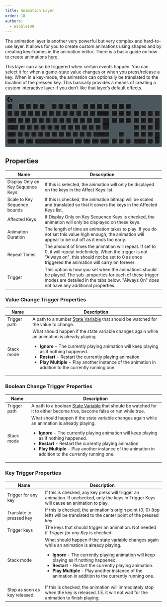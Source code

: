 ```yaml
---
title: Animation Layer
order: 18
authors:
  - Wibble199
---
```


The animation layer is another very powerful but very complex and hard-to-use layer. It allows for you to create custom animations using shapes and by creating key-frames in the animation editor. There is a basic guide on how to create animations [here](../advanced-topics/animation-editor.html).

This layer can also be triggered when certain events happen. You can select it for when a game-state value changes or when you press/release a key. When in a key-mode, the animation can optionally be translated to the location of the pressed key. This basically provides a means of creating a custom interactive layer if you don’t like that layer’s default effects.

![An very basic example animation that has a rectangle that grows in width, then in height](../../assets/img/docs/layer-animation.gif)

## Properties

Name|Description
-|-
Display Only on Key Sequence Keys|If this is selected, the animation will only be displayed on the keys in the Affect Keys list.
Scale to Key Sequence bounds|If this is checked, the animation bitmap will be scaled and translated so that it covers the keys in the Affected Keys list.
Affected Keys|If Display Only on Key Sequence Keys is checked, the animation will only be displayed on these keys.
Animation Duration|The length of time an animation takes to play. If you do not set this value high enough, the animation will appear to be cut off as it ends too early.
Repeat Times|The amount of times the animation will repeat. If set to 0, it will repeat indefinitely. When the trigger is not "Always on", this should not be set to 0 as once triggered the animation will carry on forever.
Trigger|This option is how you set when the animations should be played. The sub-properties for each of these trigger modes are detailed in the tabs below. "Always On" does not have any additional properties.

### Value Change Trigger Properties
<table>
  <thead>
    <tr>
      <th>Name</th>
      <th>Description</th>
    </tr>
  </thead>
  <tbody>
    <tr>
      <td>Trigger path</td>
      <td>A path to a number <a href="../advanced-topics/state-variables">State Variable</a> that should be watched for the value to change.</td>
    </tr>
    <tr>
      <td>Stack mode</td>
      <td>What should happen if the state variable changes again while an animation is already playing.<ul>
        <li><strong>Ignore</strong> - The currently playing animation will keep playing as if nothing happened.</li>
        <li><strong>Restart</strong> - Restart the currently playing animation.</li>
        <li><strong>Play Multiple</strong> - Play another instance of the animation in addition to the currently running one.</li>
      </ul></td>
    </tr>
  </tbody>
</table>

### Boolean Change Trigger Properties
<table>
  <thead>
    <tr>
      <th>Name</th>
      <th>Description</th>
    </tr>
  </thead>
  <tbody>
    <tr>
      <td>Trigger path</td>
      <td>A path to a boolean <a href="../advanced-topics/state-variables">State Variable</a> that should be watched for it to either become true, become false or run while true.</td>
    </tr>
    <tr>
      <td>Stack mode</td>
      <td>What should happen if the state variable changes again while an animation is already playing.<ul>
        <li><strong>Ignore</strong> - The currently playing animation will keep playing as if nothing happened.</li>
        <li><strong>Restart</strong> - Restart the currently playing animation.</li>
        <li><strong>Play Multiple</strong> - Play another instance of the animation in addition to the currently running one.</li>
      </ul></td>
    </tr>
  </tbody>
</table>

### Key Trigger Properties
<table>
  <thead>
    <tr>
      <th>Name</th>
      <th>Description</th>
    </tr>
  </thead>
  <tbody>
    <tr>
      <td>Trigger for any key</td>
      <td>If this is checked, any key press will trigger an animation. If unchecked, only the keys in Trigger Keys will cause an animation to play.</td>
    </tr>
    <tr>
      <td>Translate to pressed key</td>
      <td>If this is checked, the animation's origin point (0, 0) (top left) will be translated to the center point of the pressed key.</td>
    </tr>
    <tr>
      <td>Trigger keys</td>
      <td>The keys that should trigger an animation. Not needed if <em>Trigger for any Key</em> is checked.</td>
    </tr>
    <tr>
      <td>Stack mode</td>
      <td>What should happen if the state variable changes again while an animation is already playing.<ul>
        <li><strong>Ignore</strong> - The currently playing animation will keep playing as if nothing happened.</li>
        <li><strong>Restart</strong> - Restart the currently playing animation.</li>
        <li><strong>Play Multiple</strong> - Play another instance of the animation in addition to the currently running one.</li>
      </ul></td>
    </tr>
    <tr>
      <td>Stop as soon as key released</td>
      <td>If this is checked, the animation will immediately stop when the key is released. I.E. it will not wait for the animation to finish playing.</td>
    </tr>
  </tbody>
</table>